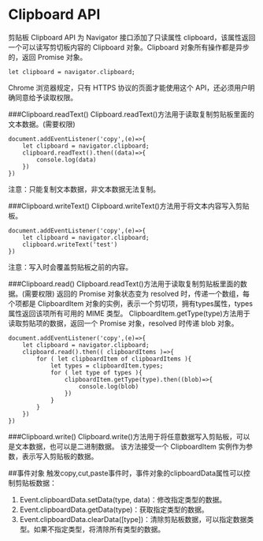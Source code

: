 Clipboard API
===
剪贴板 Clipboard API 为 Navigator 接口添加了只读属性 clipboard，该属性返回一个可以读写剪切板内容的 Clipboard 对象。Clipboard 对象所有操作都是异步的，返回 Promise 对象。
```
let clipboard = navigator.clipboard;
```
Chrome 浏览器规定，只有 HTTPS 协议的页面才能使用这个 API，还必须用户明确同意给予读取权限。

###Clipboard.readText()
Clipboard.readText()方法用于读取复制剪贴板里面的文本数据。(需要权限)
```
document.addEventListener('copy',(e)=>{
    let clipboard = navigator.clipboard;
    clipboard.readText().then((data)=>{
        console.log(data)
    })
})
```
注意：只能复制文本数据，非文本数据无法复制。

###Clipboard.writeText()
Clipboard.writeText()方法用于将文本内容写入剪贴板。
```
document.addEventListener('copy',(e)=>{
    let clipboard = navigator.clipboard;
    clipboard.writeText('test')
})
```
注意：写入时会覆盖剪贴板之前的内容。

###Clipboard.read()
Clipboard.readText()方法用于读取复制剪贴板里面的数据。(需要权限)
返回的 Promise 对象状态变为 resolved 时，传递一个数组，每个项都是 ClipboardItem 对象的实例，表示一个剪切项，拥有types属性，types属性返回该项所有可用的 MIME 类型。
ClipboardItem.getType(type)方法用于读取剪贴项的数据，返回一个 Promise 对象，resolved 时传递 blob 对象。
```
document.addEventListener('copy',(e)=>{
    let clipboard = navigator.clipboard;
    clipboard.read().then(( clipboardItems )=>{
        for ( let clipboardItem of clipboardItems ){
            let types = clipboardItem.types;
            for ( let type of types ){
                clipboardItem.getType(type).then((blob)=>{
                    console.log(blob)
                })
            }
        }
    })
})
```

###Clipboard.write()
Clipboard.write()方法用于将任意数据写入剪贴板，可以是文本数据，也可以是二进制数据。
该方法接受一个 ClipboardItem 实例作为参数，表示写入剪贴板的数据。

##事件对象
触发copy,cut,paste事件时，事件对象的clipboardData属性可以控制剪贴板数据：
1. Event.clipboardData.setData(type, data)：修改指定类型的数据。
2. Event.clipboardData.getData(type)：获取指定类型的数据。
3. Event.clipboardData.clearData([type])：清除剪贴板数据，可以指定数据类型。如果不指定类型，将清除所有类型的数据。